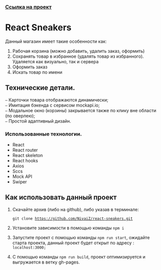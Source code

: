 ### <a href="https://nivaiz.github.io/react-sneakers/">Ссылка на проект</a>

# React Sneakers
Данный магазин имеет такие особенности как: <br/>
1. Рабочая корзина (можно добавить, удалить заказ, оформить)<br/>
2. Сохранять товар в избранное (удалять товар из избранного). Удаляется как визуально, так и сервера <br/>
3. Оформить заказ
4. Искать товар по имени

## Технические детали.<br/>
`—` Карточки товара отображаются динамически; <br/>
`—` Имитация бэкенда с сервисом mockapi.io; <br/>
`—` Модальное окно (корзины) закрывается также по клику вне области (по оверлею); <br>
`—` Простой адаптивный дизайн.

### Использованные технологии. 

<ul>
  <li>React</li>
  <li>React router</li>
  <li>React skeleton</li>
  <li>React hooks</li>
  <li>Axios</li>
  <li>Sccs</li>
  <li>Mock API</li>
  <li>Swiper</li>

</ul>

## Как использовать данный проект

1. Скачайте архив (либо на github), либо указав в терминале:<br/>

    <code>git clone https://github.com/NivaiZ/react-sneakers.git</code>

2. Установите зависимости в помощью команды <code>npm i</code> <br/>

3. Запустите проект с помощью команды <code>npm run start</code>, ожидайте старта проекта, данный проект будет открыт по адресу :<code> localhost:3000;</code>

4. С помощью команды <code>npm run build</code>, проект оптимизируется и выгружается в ветку gh-pages.
